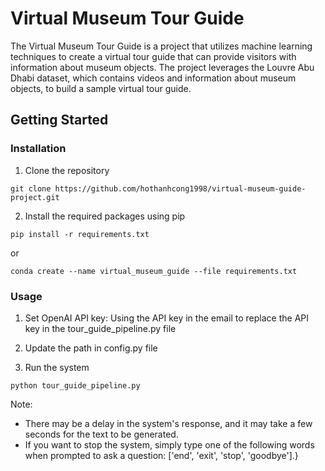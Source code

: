 # Virtual Museum Tour Guide

The Virtual Museum Tour Guide is a project that utilizes machine learning techniques to create a virtual tour guide that can provide visitors with information about museum objects. The project leverages the Louvre Abu Dhabi dataset, which contains videos and information about museum objects, to build a sample virtual tour guide.

## Getting Started

### Installation

1. Clone the repository
```
git clone https://github.com/hothanhcong1998/virtual-museum-guide-project.git
```

2. Install the required packages using pip
```
pip install -r requirements.txt
```
or
```
conda create --name virtual_museum_guide --file requirements.txt
```

### Usage

1. Set OpenAI API key:
Using the API key in the email to replace the API key in the tour_guide_pipeline.py file 

2. Update the path in config.py file

3. Run the system
```
python tour_guide_pipeline.py
```

Note:
- There may be a delay in the system's response, and it may take a few seconds for the text to be generated.
- If you want to stop the system, simply type one of the following words when prompted to ask a question: ['end', 'exit', 'stop', 'goodbye'].}
